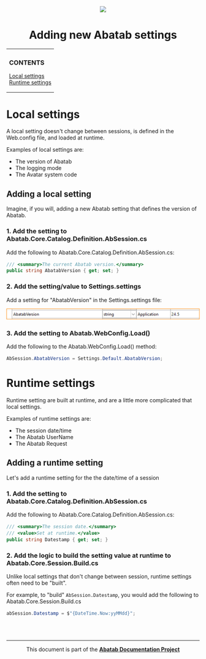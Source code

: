 <div align="center">

![](../../../.github/resources/images/logos/abatab-documentation-project-logo.png)

  <h1>
	Adding new Abatab settings
  </h1>

</div>

<!-- The HTML indentations have to stay this way to work. -->
<table>
<tr>
<td>

  ### CONTENTS
  [Local settings](#local-settings)  
  [Runtime settings](#runtime-settings)  

</td>
</tr>
</table>

# Local settings

A local setting doesn't change between sessions, is defined in the Web.config file, and loaded at runtime.

Examples of local settings are:

- The version of Abatab
- The logging mode
- The Avatar system code

## Adding a local setting

Imagine, if you will, adding a new Abatab setting that defines the version of Abatab.

### 1. Add the setting to Abatab.Core.Catalog.Definition.AbSession.cs

Add the following to Abatab.Core.Catalog.Definition.AbSession.cs:

```csharp
/// <summary>The current Abatab version.</summary>
public string AbatabVersion { get; set; }
```
### 2. Add the setting/value to Settings.settings

Add a setting for "AbatabVersion" in the Settings.settings file:

![](../../_images/Adding-new-settings/Adding-New-Settings-01.png)

### 3. Add the setting to Abatab.WebConfig.Load()

Add the following to the Abatab.WebConfig.Load() method:

```csharp
AbSession.AbatabVersion = Settings.Default.AbatabVersion;
```

# Runtime settings

Runtime setting are built at runtime, and are a little more complicated that local settings.

Examples of runtime settings are:

- The session date/time
- The Abatab UserName
- The Abatab Request

## Adding a runtime setting

Let's add a runtime setting for the the date/time of a session

### 1. Add the setting to Abatab.Core.Catalog.Definition.AbSession.cs

Add the following to Abatab.Core.Catalog.Definition.AbSession.cs:

```csharp
/// <summary>The session date.</summary>
/// <value>Set at runtime.</value>
public string Datestamp { get; set; }
```

### 2. Add the logic to build the setting value at runtime to Abatab.Core.Session.Build.cs

Unlike local settings that don't change between session, runtime settings often need to be "built".

For example, to "build" `AbSession.Datestamp`, you would add the following to Abatab.Core.Session.Build.cs

```csharp
abSession.Datestamp = $"{DateTime.Now:yyMMdd}";
```

<br>
<br>

***

<div align="center">

This document is part of the
<b>[Abatab Documentation Project](https://github.com/spectrum-health-systems/Abatab-Documentation-Project)</b><br>

</div>